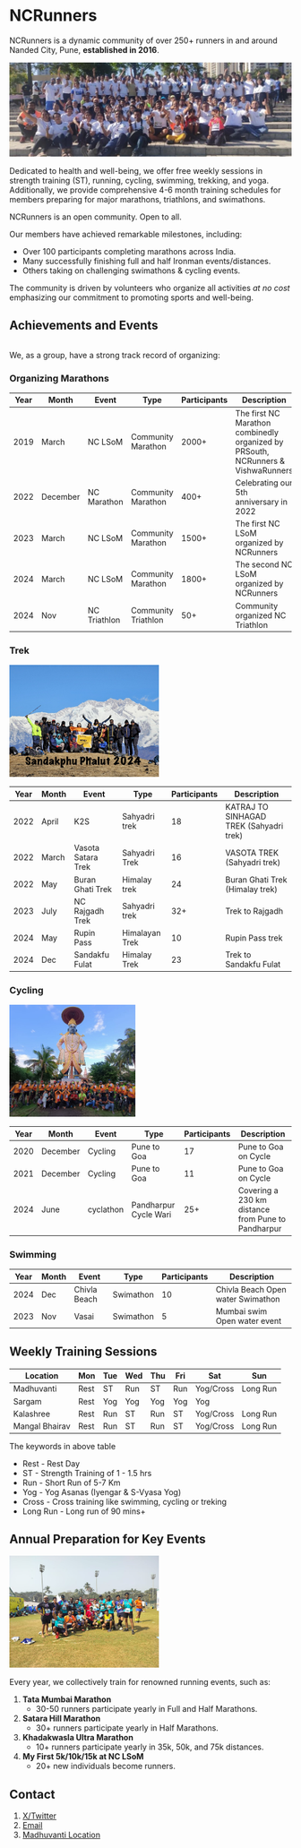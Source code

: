 # NCRunners

NCRunners is a dynamic community of over 250+ runners in and around Nanded City, Pune, **established in 2016**.

![](/ncrunners_lsom.jpeg)

Dedicated to health and well-being, we offer free weekly sessions in strength training (ST), running, cycling, swimming, trekking, and yoga. Additionally, we provide comprehensive 4-6 month training schedules for members preparing for major marathons, triathlons, and swimathons.

NCRunners is an open community. Open to all.


Our members have achieved remarkable milestones, including:

- Over 100 participants completing marathons across India.
- Many successfully finishing full and half Ironman events/distances.
- Others taking on challenging swimathons & cycling events.

The community is driven by volunteers who organize all activities _at no cost_ emphasizing our commitment to promoting sports and well-being.

## Achievements and Events

|  |  |  |
| --- | --- | --- |

We, as a group, have a strong track record of organizing:

### Organizing Marathons 
| Year | Month | Event | Type | Participants | Description |
| --- | --- | --- | --- | --- | --- |
| 2019 | March | NC LSoM | Community Marathon | 2000+ | The first NC Marathon combinedly organized by PRSouth, NCRunners & VishwaRunners |
| 2022 | December | NC Marathon | Community Marathon | 400+ | Celebrating our 5th anniversary in 2022 |
| 2023 | March | NC LSoM | Community Marathon | 1500+ | The first NC LSoM organized by NCRunners |
| 2024 | March | NC LSoM | Community Marathon | 1800+ | The second NC LSoM organized by NCRunners |
| 2024 | Nov | NC Triathlon | Community Triathlon | 50+ | Community organized NC Triathlon |

### Trek

<a  href="./ncrunners_trek.jpeg"><img src="./ncrunners_trek.jpeg" height="200px"></a>

| Year | Month | Event | Type | Participants | Description |
| --- | --- | --- | --- | --- | --- |
| 2022 | April | K2S | Sahyadri trek | 18 | KATRAJ TO SINHAGAD TREK (Sahyadri trek) |
| 2022 | March | Vasota Satara Trek | Sahyadri Trek | 16 | VASOTA TREK (Sahyadri trek) |
| 2022 | May | Buran Ghati Trek | Himalay trek | 24 | Buran Ghati Trek (Himalay trek) |
| 2023 | July | NC Rajgadh Trek | Sahyadri trek  | 32+ | Trek to Rajgadh |
| 2024 | May | Rupin Pass | Himalayan Trek | 10 | Rupin Pass trek |
| 2024 | Dec | Sandakfu Fulat | Himalay Trek  | 23 | Trek to Sandakfu Fulat  |

### Cycling

<a  href="./ncrunners_wari.jpeg"><img src="./ncrunners_wari.jpeg" height="200px"></a>

| Year | Month | Event | Type | Participants | Description |
| --- | --- | --- | --- | --- | --- |
| 2020 | December | Cycling | Pune to Goa | 17 | Pune to Goa on Cycle |
| 2021 | December | Cycling | Pune to Goa | 11 | Pune to Goa on Cycle |
| 2024 | June | cyclathon | Pandharpur Cycle Wari | 25+ | Covering a 230 km distance from Pune to Pandharpur |

### Swimming

| Year | Month | Event | Type | Participants | Description |
| --- | --- | --- | --- | --- | --- |
| 2024 | Dec | Chivla Beach | Swimathon | 10 | Chivla Beach Open water Swimathon |
| 2023 | Nov | Vasai | Swimathon | 5 | Mumbai swim Open water event |

## Weekly Training Sessions

| Location | Mon | Tue | Wed | Thu | Fri | Sat | Sun |
| --- | --- | --- | --- | --- | --- | --- | --- |
| Madhuvanti | Rest | ST | Run | ST | Run | Yog/Cross | Long Run |
| Sargam | Rest | Yog | Yog | Yog | Yog | Yog | |
| Kalashree | Rest | Run | ST | Run | ST | Yog/Cross | Long Run |
| Mangal Bhairav | Rest | Run | ST | Run | ST | Yog/Cross | Long Run |

The keywords in above table
* Rest - Rest Day
* ST - Strength Training of 1 - 1.5 hrs
* Run - Short Run of 5-7 Km
* Yog - Yog Asanas (Iyengar & S-Vyasa Yog)
* Cross - Cross training like swimming, cycling or treking
* Long Run - Long run of 90 mins+


## Annual Preparation for Key Events

<a  href="./ncrunners_tmm25.jpeg"><img src="./ncrunners_tmm25.jpeg" height="200px"></a>

Every year, we collectively train for renowned running events, such as:

1. **Tata Mumbai Marathon**  
   - 30-50 runners participate yearly in Full and Half Marathons.
2. **Satara Hill Marathon**  
   - 30+ runners participate yearly in Half Marathons.
3. **Khadakwasla Ultra Marathon**  
   - 10+ runners participate yearly in 35k, 50k, and 75k distances.
4. **My First 5k/10k/15k at NC LSoM**
   - 20+ new individuals become runners.

## Contact
1. [X/Twitter](https://x.com/NCrunners_in)
2. [Email](ncrunners@proton.me)
3. [Madhuvanti Location](https://maps.app.goo.gl/cjj11w2eAfv5Nt4i8)
